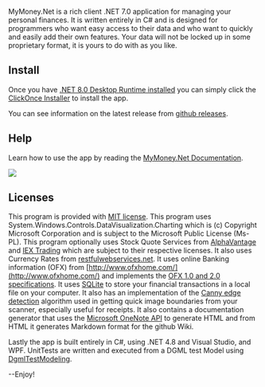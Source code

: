 
MyMoney.Net is a rich client .NET 7.0 application for managing your personal finances. It is
written entirely in C# and is designed for programmers who want easy access to their data and who
want to quickly and easily add their own features. Your data will not be locked up in some
proprietary format, it is yours to do with as you like.

## Install

Once you have [.NET 8.0 Desktop Runtime installed](https://dotnet.microsoft.com/en-us/download/dotnet/)
you can simply click the [ClickOnce
Installer](https://moneytools.github.io/MyMoney.Net/#Basics/install) to install the app.

You can see information on the latest release from [github releases](https://github.com/clovett/MyMoney.Net/releases/).


## Help

Learn  how to use the app by reading the [MyMoney.Net Documentation](https://moneytools.github.io/MyMoney.Net/).

![](https://github.com/clovett/MyMoney.Net/wiki/Images/Home1.png)

## Licenses

This program is provided with [MIT license](https://opensource.org/licenses/MIT). This program uses
System.Windows.Controls.DataVisualization.Charting which is (c) Copyright Microsoft Corporation and
is subject to the Microsoft Public License (Ms-PL). This program optionally uses Stock Quote
Services from [AlphaVantage](https://www.alphavantage.co/) and [IEX
Trading](https://iextrading.com/) which are subject to their respective licenses. It also uses
Currency Rates from
[restfulwebservices.net](http://www.restfulwebservices.net/ServiceContracts/2008/01/ICurrencyService/GetCo).
It uses online Banking information (OFX) from [http://www.ofxhome.com/](http://www.ofxhome.com/)
and implements the [OFX 1.0 and 2.0 specifications](http://www.ofx.net/). It uses
[SQLite](http://sqlite.org/copyright.html) to store your financial transactions in a local file on
your computer. It also has an implementation of the [Canny edge
detection](https://en.wikipedia.org/wiki/Canny_edge_detector) algorithm used in getting quick image
boundaries from your scanner, especially useful for receipts. It also contains a documentation
generator that uses the [Microsoft OneNote API](http://dev.onenote.com/) to generate HTML and from
HTML it generates Markdown format for the github Wiki.

Lastly the app is built entirely in C#, using .NET 4.8 and Visual Studio, and WPF. UnitTests are written and executed from a DGML test Model using
[DgmlTestModeling](http://www.lovettsoftware.com/Downloads/DgmlTestModel/Readme.htm).

--Enjoy!
